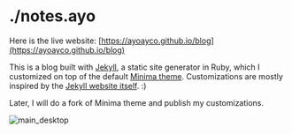 # ./notes.ayo

Here is the live website: [https://ayoayco.github.io/blog](https://ayoayco.github.io/blog)

This is a blog built with [Jekyll](https://github.com/jekyll/jekyll), a static site generator in Ruby, which I customized on top of the default [Minima theme](https://github.com/jekyll/minima). Customizations are mostly inspired by the [Jekyll website itself](https://jekyllrb.com). :)

Later, I will do a fork of Minima theme and publish my customizations.

![main_desktop](https://nilsonlinux.github.io/essets/res/2018-08-08.png)
